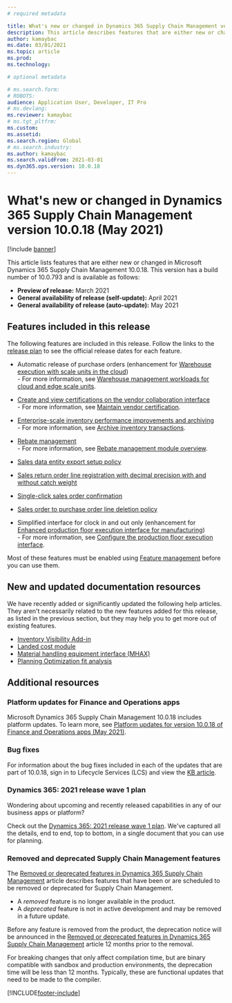```yaml
---
# required metadata

title: What's new or changed in Dynamics 365 Supply Chain Management version 10.0.18 (May 2021) 
description: This article describes features that are either new or changed in Dynamics 365 Supply Chain Management 10.0.18. 
author: kamaybac
ms.date: 03/01/2021
ms.topic: article
ms.prod: 
ms.technology: 

# optional metadata

# ms.search.form: 
# ROBOTS: 
audience: Application User, Developer, IT Pro
# ms.devlang: 
ms.reviewer: kamaybac
# ms.tgt_pltfrm: 
ms.custom: 
ms.assetid: 
ms.search.region: Global
# ms.search.industry: 
ms.author: kamaybac
ms.search.validFrom: 2021-03-01 
ms.dyn365.ops.version: 10.0.18
---
```


# What's new or changed in Dynamics 365 Supply Chain Management version 10.0.18 (May 2021)

[!include [banner](../includes/banner.md)]

This article lists features that are either new or changed in Microsoft Dynamics 365 Supply Chain Management 10.0.18. This version has a build number of 10.0.793 and is available as follows:

- **Preview of release:** March 2021
- **General availability of release (self-update):** April 2021
- **General availability of release (auto-update):** May 2021

## Features included in this release

The following features are included in this release. Follow the links to the [release plan](/dynamics365-release-plan/2021wave1/finance-operations/dynamics365-supply-chain-management/planned-features) to see the official release dates for each feature.

- Automatic release of purchase orders (enhancement for [Warehouse execution with scale units in the cloud](/dynamics365-release-plan/2021wave1/finance-operations/dynamics365-supply-chain-management/warehouse-execution-scale-units-cloud))<br> - For more information, see [Warehouse management workloads for cloud and edge scale units](../cloud-edge/cloud-edge-workload-warehousing.md).

- [Create and view certifications on the vendor collaboration interface](/dynamics365-release-plan/2021wave2/finance-operations/dynamics365-supply-chain-management/create-view-certifications-vendor-collaboration-interface)<br> - For more information, see [Maintain vendor certification](../../finance/public-sector/manage-vendor-certification.md).

- [Enterprise-scale inventory performance improvements and archiving](/dynamics365-release-plan/2021wave1/finance-operations/dynamics365-supply-chain-management/enterprise-scale-inventory-performance-improvements-archiving)<br> - For more information, see [Archive inventory transactions](../inventory/archive-inventory-transactions.md).

- [Rebate management](/dynamics365-release-plan/2021wave1/finance-operations/dynamics365-supply-chain-management/rebate-management)<br> - For more information, see [Rebate management module overview](../rebate-management/rebate-management-overview.md).

- [Sales data entity export setup policy](/dynamics365-release-plan/2021wave1/finance-operations/dynamics365-supply-chain-management/sales-data-entity-export-setup-policy)

- [Sales return order line registration with decimal precision with and without catch weight](/dynamics365-release-plan/2021wave1/finance-operations/dynamics365-supply-chain-management/sales-return-order-line-registration-decimal-precision-without-catch-weight)

- [Single-click sales order confirmation](/dynamics365-release-plan/2021wave1/finance-operations/dynamics365-supply-chain-management/single-click-sales-order-confirmation)

- [Sales order to purchase order line deletion policy](/dynamics365-release-plan/2021wave1/finance-operations/dynamics365-supply-chain-management/sales-order-purchase-order-line-deletion-policy)

- Simplified interface for clock in and out only (enhancement for [Enhanced production floor execution interface for manufacturing](/dynamics365-release-plan/2021wave1/finance-operations/dynamics365-supply-chain-management/enhanced-production-floor-execution-interface-manufacturing))<br> - For more information, see [Configure the production floor execution interface](../production-control/production-floor-execution-configure.md).

Most of these features must be enabled using [Feature management](../../fin-ops-core/fin-ops/get-started/feature-management/feature-management-overview.md) before you can use them.

## New and updated documentation resources

We have recently added or significantly updated the following help articles. They aren't necessarily related to the new features added for this release, as listed in the previous section, but they may help you to get more out of existing features.

- [Inventory Visibility Add-in](../inventory/inventory-visibility.md)
- [Landed cost module](../landed-cost/landed-cost-overview.md)
- [Material handling equipment interface (MHAX)](../warehousing/mhax.md)
- [Planning Optimization fit analysis](../master-planning/planning-optimization/planning-optimization-fit-analysis.md)

## Additional resources

### Platform updates for Finance and Operations apps

Microsoft Dynamics 365 Supply Chain Management 10.0.18 includes platform updates. To learn more, see [Platform updates for version 10.0.18 of Finance and Operations apps (May 2021)](../../fin-ops-core/dev-itpro/get-started/whats-new-platform-updates-10-0-18.md).

### Bug fixes

For information about the bug fixes included in each of the updates that are part of 10.0.18, sign in to Lifecycle Services (LCS) and view the [KB article](https://fix.lcs.dynamics.com/Issue/Details?bugId=561679&dbType=3&qc=13bb1641c1be430ead8b21ae3d4e0f800d5b81c39b3a56e890db1de7ede59e46).

### Dynamics 365: 2021 release wave 1 plan

Wondering about upcoming and recently released capabilities in any of our business apps or platform?

Check out the [Dynamics 365: 2021 release wave 1 plan](/dynamics365-release-plan/2021wave1/). We've captured all the details, end to end, top to bottom, in a single document that you can use for planning.

### Removed and deprecated Supply Chain Management features

The [Removed or deprecated features in Dynamics 365 Supply Chain Management](removed-deprecated-features-scm-updates.md) article describes features that have been or are scheduled to be removed or deprecated for Supply Chain Management.

- A *removed* feature is no longer available in the product.
- A *deprecated* feature is not in active development and may be removed in a future update.

Before any feature is removed from the product, the deprecation notice will be announced in the [Removed or deprecated features in Dynamics 365 Supply Chain Management](removed-deprecated-features-scm-updates.md) article 12 months prior to the removal.

For breaking changes that only affect compilation time, but are binary compatible with sandbox and production environments, the deprecation time will be less than 12 months. Typically, these are functional updates that need to be made to the compiler.


[!INCLUDE[footer-include](../../includes/footer-banner.md)]
